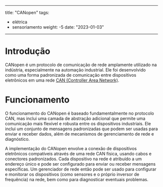 
---
title: "CANopen"
tags:
- elétrica
- sensoriamento
weight: -5
date: "2023-01-03"
---

# Introdução
CANopen é um protocolo de comunicação de rede amplamente utilizado na indústria, especialmente na automação industrial. Ele foi desenvolvido como uma forma padronizada de comunicação entre dispositivos eletrônicos em uma rede [CAN (Controller Area Network)](https://en.wikipedia.org/wiki/CAN_bus).

# Funcionamento
O funcionamento do CANopen é baseado fundamentalmente no protocolo CAN, mas inclui uma camada de abstração adicional que permite uma comunicação mais flexível e robusta entre os dispositivos industriais. Ele inclui um conjunto de mensagens padronizadas que podem ser usadas para enviar e receber dados, além de mecanismos de gerenciamento de rede e diagnóstico.

A implementação do CANopen envolve a conexão de dispositivos eletrônicos compatíveis através de uma rede CAN física, usando cabos e conectores padronizados. Cada dispositivo na rede é atribuído a um endereço único e pode ser configurado para enviar ou receber mensagens específicas. Um gerenciador de rede então pode ser usado para configurar e monitorar os dispositivos (como sensores e o próprio inversor de frequência) na rede, bem como para diagnosticar eventuais problemas.